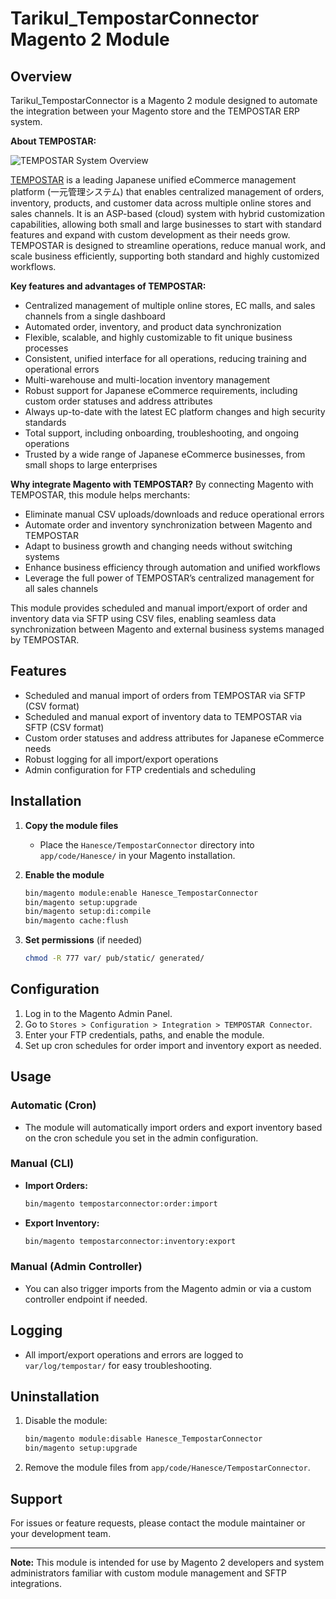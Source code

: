 # Tarikul_TempostarConnector Magento 2 Module

## Overview
Tarikul_TempostarConnector is a Magento 2 module designed to automate the integration between your Magento store and the TEMPOSTAR ERP system.

**About TEMPOSTAR:**

![TEMPOSTAR System Overview](https://commerce-star.com/wp-content/themes/tempostar/assets/images/about/about_top_figure01.png)

[TEMPOSTAR](https://commerce-star.com/about/) is a leading Japanese unified eCommerce management platform (一元管理システム) that enables centralized management of orders, inventory, products, and customer data across multiple online stores and sales channels. It is an ASP-based (cloud) system with hybrid customization capabilities, allowing both small and large businesses to start with standard features and expand with custom development as their needs grow. TEMPOSTAR is designed to streamline operations, reduce manual work, and scale business efficiently, supporting both standard and highly customized workflows.

**Key features and advantages of TEMPOSTAR:**
- Centralized management of multiple online stores, EC malls, and sales channels from a single dashboard
- Automated order, inventory, and product data synchronization
- Flexible, scalable, and highly customizable to fit unique business processes
- Consistent, unified interface for all operations, reducing training and operational errors
- Multi-warehouse and multi-location inventory management
- Robust support for Japanese eCommerce requirements, including custom order statuses and address attributes
- Always up-to-date with the latest EC platform changes and high security standards
- Total support, including onboarding, troubleshooting, and ongoing operations
- Trusted by a wide range of Japanese eCommerce businesses, from small shops to large enterprises

**Why integrate Magento with TEMPOSTAR?**
By connecting Magento with TEMPOSTAR, this module helps merchants:
- Eliminate manual CSV uploads/downloads and reduce operational errors
- Automate order and inventory synchronization between Magento and TEMPOSTAR
- Adapt to business growth and changing needs without switching systems
- Enhance business efficiency through automation and unified workflows
- Leverage the full power of TEMPOSTAR’s centralized management for all sales channels

This module provides scheduled and manual import/export of order and inventory data via SFTP using CSV files, enabling seamless data synchronization between Magento and external business systems managed by TEMPOSTAR.

## Features
- Scheduled and manual import of orders from TEMPOSTAR via SFTP (CSV format)
- Scheduled and manual export of inventory data to TEMPOSTAR via SFTP (CSV format)
- Custom order statuses and address attributes for Japanese eCommerce needs
- Robust logging for all import/export operations
- Admin configuration for FTP credentials and scheduling

## Installation
1. **Copy the module files**
   - Place the `Hanesce/TempostarConnector` directory into `app/code/Hanesce/` in your Magento installation.

2. **Enable the module**
   ```zsh
   bin/magento module:enable Hanesce_TempostarConnector
   bin/magento setup:upgrade
   bin/magento setup:di:compile
   bin/magento cache:flush
   ```

3. **Set permissions** (if needed)
   ```zsh
   chmod -R 777 var/ pub/static/ generated/
   ```

## Configuration
1. Log in to the Magento Admin Panel.
2. Go to `Stores > Configuration > Integration > TEMPOSTAR Connector`.
3. Enter your FTP credentials, paths, and enable the module.
4. Set up cron schedules for order import and inventory export as needed.

## Usage
### Automatic (Cron)
- The module will automatically import orders and export inventory based on the cron schedule you set in the admin configuration.

### Manual (CLI)
- **Import Orders:**
  ```zsh
  bin/magento tempostarconnector:order:import
  ```
- **Export Inventory:**
  ```zsh
  bin/magento tempostarconnector:inventory:export
  ```

### Manual (Admin Controller)
- You can also trigger imports from the Magento admin or via a custom controller endpoint if needed.

## Logging
- All import/export operations and errors are logged to `var/log/tempostar/` for easy troubleshooting.

## Uninstallation
1. Disable the module:
   ```zsh
   bin/magento module:disable Hanesce_TempostarConnector
   bin/magento setup:upgrade
   ```
2. Remove the module files from `app/code/Hanesce/TempostarConnector`.

## Support
For issues or feature requests, please contact the module maintainer or your development team.

---
**Note:** This module is intended for use by Magento 2 developers and system administrators familiar with custom module management and SFTP integrations.
